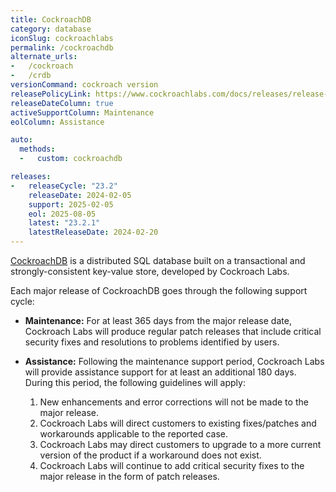 ```yaml
---
title: CockroachDB
category: database
iconSlug: cockroachlabs
permalink: /cockroachdb
alternate_urls:
-   /cockroach
-   /crdb
versionCommand: cockroach version
releasePolicyLink: https://www.cockroachlabs.com/docs/releases/release-support-policy
releaseDateColumn: true
activeSupportColumn: Maintenance
eolColumn: Assistance

auto:
  methods:
  -   custom: cockroachdb

releases:
-   releaseCycle: "23.2"
    releaseDate: 2024-02-05
    support: 2025-02-05
    eol: 2025-08-05
    latest: "23.2.1"
    latestReleaseDate: 2024-02-20
---
```


[CockroachDB](http://cockroachdb.com/) is a distributed SQL database built on a transactional and strongly-consistent key-value store, developed by Cockroach Labs.

Each major release of CockroachDB goes through the following support cycle:

- **Maintenance:** For at least 365 days from the major release date, Cockroach Labs will produce regular patch releases that include critical security fixes and resolutions to problems identified by users.

- **Assistance:** Following the maintenance support period, Cockroach Labs will provide assistance support for at least an additional 180 days. During this period, the following guidelines will apply:

  1. New enhancements and error corrections will not be made to the major release.
  1. Cockroach Labs will direct customers to existing fixes/patches and workarounds applicable to the reported case.
  1. Cockroach Labs may direct customers to upgrade to a more current version of the product if a workaround does not exist.
  1. Cockroach Labs will continue to add critical security fixes to the major release in the form of patch releases.
